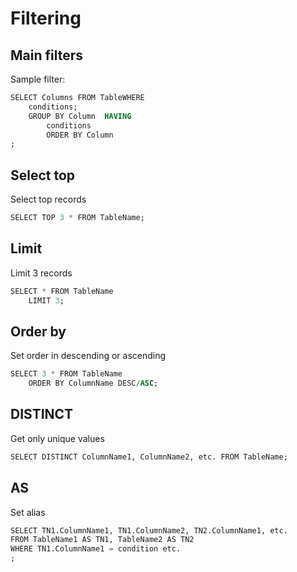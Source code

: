 # Filtering
## Main filters
Sample filter:
``` SQL
SELECT Columns FROM TableWHERE
	conditions;
	GROUP BY Column  HAVING
		conditions
		ORDER BY Column
;
```
## Select top
Select top records
``` SQL
SELECT TOP 3 * FROM TableName;
```
## Limit
Limit 3 records
``` SQL
SELECT * FROM TableName  
	LIMIT 3;
```
## Order by
Set order in descending or ascending
``` SQL
SELECT 3 * FROM TableName  
	ORDER BY ColumnName DESC/ASC;
```
## DISTINCT
Get only unique values
``` SQL
SELECT DISTINCT ColumnName1, ColumnName2, etc. FROM TableName;
```
## AS
Set alias
``` SQL
SELECT TN1.ColumnName1, TN1.ColumnName2, TN2.ColumnName1, etc.
FROM TableName1 AS TN1, TableName2 AS TN2  
WHERE TN1.ColumnName1 = condition etc.
;
```